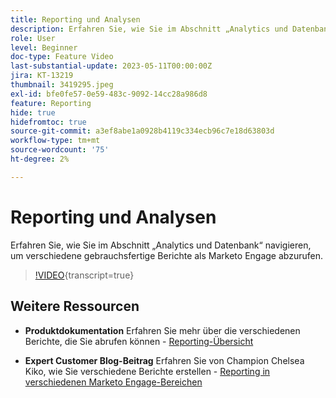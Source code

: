 ```yaml
---
title: Reporting und Analysen
description: Erfahren Sie, wie Sie im Abschnitt „Analytics und Datenbank“ navigieren, um verschiedene gebrauchsfertige Berichte als Marketo Engage abzurufen.
role: User
level: Beginner
doc-type: Feature Video
last-substantial-update: 2023-05-11T00:00:00Z
jira: KT-13219
thumbnail: 3419295.jpeg
exl-id: bfe0fe57-0e59-483c-9092-14cc28a986d8
feature: Reporting
hide: true
hidefromtoc: true
source-git-commit: a3ef8abe1a0928b4119c334ecb96c7e18d63803d
workflow-type: tm+mt
source-wordcount: '75'
ht-degree: 2%

---
```


# Reporting und Analysen

Erfahren Sie, wie Sie im Abschnitt „Analytics und Datenbank“ navigieren, um verschiedene gebrauchsfertige Berichte als Marketo Engage abzurufen.

>[!VIDEO](https://video.tv.adobe.com/v/3419295/?learn=on){transcript=true}

## Weitere Ressourcen

* **Produktdokumentation**
Erfahren Sie mehr über die verschiedenen Berichte, die Sie abrufen können - [Reporting-Übersicht](https://experienceleague.adobe.com/docs/marketo/using/product-docs/reporting/reporting-overview.html?lang=de&amp;sdid=M7K4SLTS&amp;mv=email&amp;mv2=instreml)

* **Expert Customer Blog-Beitrag**
Erfahren Sie von Champion Chelsea Kiko, wie Sie verschiedene Berichte erstellen - [Reporting in verschiedenen Marketo Engage-Bereichen](https://nation.marketo.com/t5/product-blogs/how-marketo-champion-chelsea-kiko-reports-in-various-marketo/ba-p/242627)
